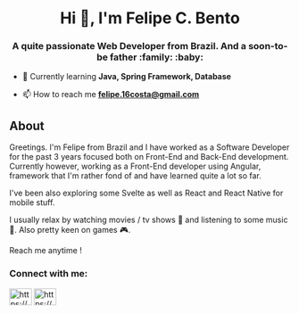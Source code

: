<h1 align="center">Hi 👋, I'm Felipe C. Bento</h1>
<h3 align="center">A quite passionate Web Developer from Brazil. And a soon-to-be father :family: :baby:</h3>

- 🌱 Currently learning **Java, Spring Framework, Database**

- 📫 How to reach me **felipe.16costa@gmail.com**

## About 
Greetings. I'm Felipe from Brazil and I have worked as a Software Developer for the past 3 years focused both on Front-End and Back-End development. Currently however, working as a Front-End developer using Angular, framework that I'm rather fond of and have learned quite a lot so far.

I've been also exploring some Svelte as well as React and React Native for mobile stuff.

I usually relax by watching movies / tv shows :movie_camera: and listening to some music :musical_note:. Also pretty keen on  games :video_game:.

Reach me anytime !

<h3 align="left">Connect with me:</h3>
<p align="left">
<a href="https://linkedin.com/in/https://www.linkedin.com/in/felipe-bento/" target="blank"><img align="center" src="https://cdn.jsdelivr.net/npm/simple-icons@3.0.1/icons/linkedin.svg" alt="https://www.linkedin.com/in/felipe-bento/" height="30" width="40" /></a>
<a href="https://fb.com/https://www.facebook.com/felipecosta04" target="blank"><img align="center" src="https://cdn.jsdelivr.net/npm/simple-icons@3.0.1/icons/facebook.svg" alt="https://www.facebook.com/felipecosta04" height="30" width="40" /></a>
</p>
